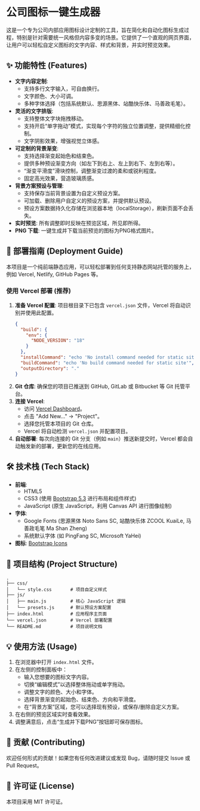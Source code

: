 # 公司图标一键生成器

这是一个专为公司内部应用图标设计定制的工具，旨在简化和自动化图标生成过程，特别是针对需要统一风格但内容多变的场景。它提供了一个直观的网页界面，让用户可以轻松自定义图标的文字内容、样式和背景，并实时预览效果。

## ✨ 功能特性 (Features)

*   **文字内容定制**:
    *   支持多行文字输入，可自由换行。
    *   文字颜色、大小可调。
    *   多种字体选择（包括系统默认、思源黑体、站酷快乐体、马善政毛笔）。
*   **灵活的文字排版**:
    *   支持整体文字块拖拽移动。
    *   支持开启“单字拖动”模式，实现每个字符的独立位置调整，提供精细化控制。
    *   文字阴影效果，增强视觉立体感。
*   **可定制的背景渐变**:
    *   支持选择渐变起始色和结束色。
    *   提供多种预设渐变方向（如左下到右上、左上到右下、左到右等）。
    *   “渐变平滑度”滑块控制，调整渐变过渡的柔和或锐利程度。
    *   固定高光效果，营造玻璃质感。
*   **背景方案预设与管理**:
    *   支持保存当前背景设置为自定义预设方案。
    *   可加载、删除用户自定义的预设方案，并提供默认预设。
    *   预设方案数据持久化存储在浏览器本地（localStorage），刷新页面不会丢失。
*   **实时预览**: 所有调整即时反映在预览区域，所见即所得。
*   **PNG 下载**: 一键生成并下载当前预览的图标为PNG格式图片。

## 🚀 部署指南 (Deployment Guide)

本项目是一个纯前端静态应用，可以轻松部署到任何支持静态网站托管的服务上，例如 Vercel, Netlify, GitHub Pages 等。

### 使用 Vercel 部署 (推荐)

1.  **准备 Vercel 配置**: 项目根目录下已包含 `vercel.json` 文件，Vercel 将自动识别并使用此配置。
    ```json
    {
      "build": {
        "env": {
          "NODE_VERSION": "18"
        }
      },
      "installCommand": "echo 'No install command needed for static site'",
      "buildCommand": "echo 'No build command needed for static site'",
      "outputDirectory": "."
    }
    ```
2.  **Git 仓库**: 确保您的项目已推送到 GitHub, GitLab 或 Bitbucket 等 Git 托管平台。
3.  **连接 Vercel**:
    *   访问 [Vercel Dashboard](https://vercel.com/dashboard)。
    *   点击 "Add New..." -> "Project"。
    *   选择您托管本项目的 Git 仓库。
    *   Vercel 将自动检测 `vercel.json` 并配置项目。
4.  **自动部署**: 每次向连接的 Git 分支（例如 `main`）推送新提交时，Vercel 都会自动触发新的部署，更新您的在线应用。

## 🛠️ 技术栈 (Tech Stack)

*   **前端**:
    *   HTML5
    *   CSS3 (使用 [Bootstrap 5.3](https://getbootstrap.com/) 进行布局和组件样式)
    *   JavaScript (原生 JavaScript，利用 Canvas API 进行图像绘制)
*   **字体**:
    *   Google Fonts (思源黑体 Noto Sans SC, 站酷快乐体 ZCOOL KuaiLe, 马善政毛笔 Ma Shan Zheng)
    *   系统默认字体 (如 PingFang SC, Microsoft YaHei)
*   **图标**: [Bootstrap Icons](https://icons.getbootstrap.com/)

## 📂 项目结构 (Project Structure)

```
.
├── css/
│   └── style.css       # 项目自定义样式
├── js/
│   ├── main.js         # 核心 JavaScript 逻辑
│   └── presets.js      # 默认预设方案配置
├── index.html          # 应用程序主页面
└── vercel.json         # Vercel 部署配置
└── README.md           # 项目说明文档
```

## 💡 使用方法 (Usage)

1.  在浏览器中打开 `index.html` 文件。
2.  在左侧的控制面板中：
    *   输入您想要的图标文字内容。
    *   切换“编辑模式”以选择整体拖动或单字拖动。
    *   调整文字的颜色、大小和字体。
    *   选择背景渐变的起始色、结束色、方向和平滑度。
    *   在“背景方案”区域，您可以选择现有预设，或保存/删除自定义方案。
3.  在右侧的预览区域实时查看效果。
4.  调整满意后，点击“生成并下载PNG”按钮即可保存图标。

## 🤝 贡献 (Contributing)

欢迎任何形式的贡献！如果您有任何改进建议或发现 Bug，请随时提交 Issue 或 Pull Request。

## 📄 许可证 (License)

本项目采用 MIT 许可证。